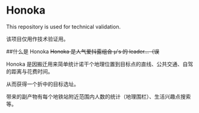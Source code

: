 # Honoka

This repository is used for technical validation.

该项目仅用作技术验证用。

##什么是 Honoka
~~Honoka 是人气爱抖露组合 μ's 的 leader...（误~~

Honoka 是因搬迁用来简单统计诺干个地理位置到目标点的直线、公共交通、自驾的距离与花费时间。

从而获得一个折中的目标选址。

带来的副产物有每个地铁站附近范围内人数的统计（地理围栏）、生活兴趣点搜索等。
